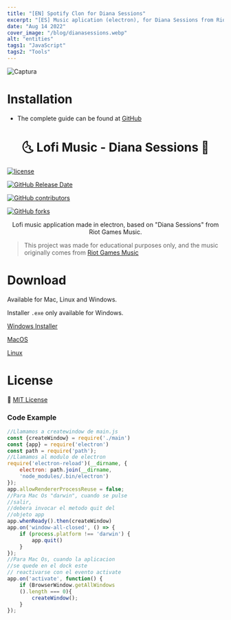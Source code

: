 ```yaml
---
title: "[EN] Spotify Clon for Diana Sessions"
excerpt: "[ES] Music aplication (electron), for Diana Sessions from Riot Games Music"
date: "Aug 14 2022"
cover_image: "/blog/dianasessions.webp"
alt: "entities"
tags1: "JavaScript"
tags2: "Tools"
---
```


![Captura](https://raw.githubusercontent.com/Rawierdt/Chilltify/main/Screenshots/Index.png)

# Installation

* The complete guide can be found at [GitHub](https://github.com/Rawierdt/Chilltify)

<h1 align="center">🌜 Lofi Music - Diana Sessions 🌛</h1>

[![license](https://img.shields.io/github/license/KillahPotatoes/KP-Liberation.svg)](/LICENSE)

[![GitHub Release Date](https://img.shields.io/github/release-date/KillahPotatoes/KP-Liberation.svg)](https://github.com/Rawierdt/Chilltify/releases)

[![GitHub contributors](https://img.shields.io/github/contributors/KillahPotatoes/KP-Liberation)](https://github.com/Rawierdt/Chilltify/contributors)

[![GitHub forks](https://img.shields.io/github/forks/KillahPotatoes/KP-Liberation)](https://github.com/Rawierdt/Chilltify/network)

<p align="center">
  Lofi music application made in electron, based on "Diana Sessions" from Riot Games Music.

> This project was made for educational purposes only, and the music originally comes from [Riot Games Music](https://www.youtube.com/c/riotgamesmusic)

# Download

Available for Mac, Linux and Windows.

Installer `.exe` only available for Windows.

[Windows Installer](https://drive.google.com/uc?export=download&confirm=01yo&id=1jaOdnnbRDlwPOBI3_pnWF0P0E6ASZKUS)

[MacOS](https://drive.google.com/drive/folders/1LOYV_qe18X_R_i_79w7tK7rw661Jzd10?usp=sharing)

[Linux](https://drive.google.com/drive/folders/1_6AQhmQ0W0Uni2w_MwGZR6uMiy_oZVb7?usp=sharing)

# License
💜 [MIT License](https://github.com/Rawierdt/Chilltify/blob/main/LICENSE)

### Code Example

```javascript
//Llamamos a createwindow de main.js
const {createWindow} = require('./main')
const {app} = require('electron')
const path = require('path');
//Llamamos al modulo de electron
require('electron-reload')(__dirname, {
    electron: path.join(__dirname, 
    'node_modules/.bin/electron')
});
app.allowRendererProcessReuse = false;
//Para Mac Os "darwin", cuando se pulse 
//salir, 
//debera invocar el metodo quit del 
//objeto app 
app.whenReady().then(createWindow)
app.on('window-all-closed', () => {
    if (process.platform !== 'darwin') {  
        app.quit()
    }
});
//Para Mac Os, cuando la aplicacion 
//se quede en el dock este 
// reactivarse con el evento activate
app.on('activate', function() {
    if (BrowserWindow.getAllWindows
    ().length === 0){
        createWindow();
    }
});
```
